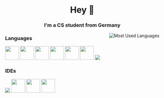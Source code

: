 <h1 align="center">Hey 👋</h1>

<h3 align="center"> I'm a CS student from Germany </h3>



<img align="right" alt="Most Used Languages" src="https://github-readme-stats.vercel.app/api/top-langs/?username=MeisterSchwarz&langs_count=8&layout=compact&theme=tokyonight&hide_border=enabled" />


### Languages
<p align="left">
  <a href="#" target="_blank"><img src="https://img.icons8.com/color/48/000000/javascript.png" height="45px" width="45px"/></a>
  <a href="#" target="_blank"><img src="https://img.icons8.com/color/48/000000/html-5.png" height="45px" width="45px"/></a>
  <a href="#" target="_blank"><img src="https://img.icons8.com/color/48/000000/css3.png" height="45px" width="45px"/></a>
  <a href="#" target="_blank"><img src="https://img.icons8.com/color/48/000000/c-plus-plus-logo.png" height="45px" width="45px"/></a>
  <a href="#" target="_blank"><img src="https://img.icons8.com/color/48/000000/java-coffee-cup-logo--v1.png" height="45px" width="45px"/></a>
  <a href="#" target="_blank"> <img src="https://img.icons8.com/fluency/48/000000/mysql-logo.png" height="45px" width="45px"/></a>
  <img src="https://img.icons8.com/color/48/000000/python--v1.png"/>
</p>

### IDEs
<p align="left">
  <img src="https://img.icons8.com/color/48/000000/intellij-idea.png"/>
  <img src="https://img.icons8.com/officel/80/000000/java-eclipse.png" height="45px" width="45px"/>
  <img src="https://img.icons8.com/color/48/000000/visual-studio-code-2019.png" height="45px" width="45px"/>
  <img src="https://img.icons8.com/color/48/000000/visual-studio-2019.png" height="45px" width="45px"/>
 </p>
